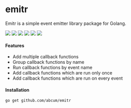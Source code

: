 # emitr

Emitr is a simple event emitter library package for Golang.

[![](https://img.shields.io/circleci/token/________________________________________/project/abcum/emitr/master.svg?style=flat-square)](https://circleci.com/gh/abcum/emitr) [![](https://img.shields.io/badge/status-alpha-ff00bb.svg?style=flat-square)](https://github.com/abcum/emitr) [![](https://img.shields.io/badge/godoc-reference-blue.svg?style=flat-square)](https://godoc.org/github.com/abcum/emitr) [![](https://goreportcard.com/badge/github.com/abcum/emitr?style=flat-square)](https://goreportcard.com/report/github.com/abcum/emitr) [![](https://img.shields.io/coveralls/abcum/emitr/master.svg?style=flat-square)](https://coveralls.io/github/abcum/emitr?branch=master) [![](https://img.shields.io/badge/license-Apache_License_2.0-00bfff.svg?style=flat-square)](https://github.com/abcum/emitr) 

#### Features

- Add multiple callback functions
- Group callback functions by name
- Run callback functions by event name
- Add callback functions which are run only once
- Add callback functions which are run on every event 

#### Installation

```bash
go get github.com/abcum/emitr
```
